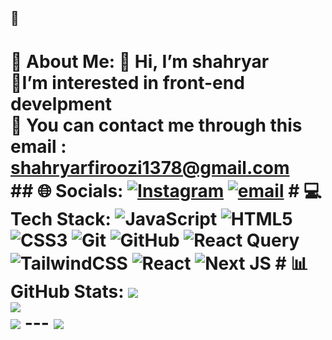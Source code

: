 ## 👋
# 💫 About Me: 👋 Hi, I’m shahryar<br>👤I’m interested in front-end develpment<br>📩 You can contact me through this email : shahryarfiroozi1378@gmail.com<br>   ## 🌐 Socials: [![Instagram](https://img.shields.io/badge/Instagram-%23E4405F.svg?logo=Instagram&logoColor=white)](https://instagram.com/shahryar._.firoozi) [![email](https://img.shields.io/badge/Email-D14836?logo=gmail&logoColor=white)](mailto:shahryarfiroozi1378@gmail.com)   # 💻 Tech Stack: ![JavaScript](https://img.shields.io/badge/javascript-%23323330.svg?style=for-the-badge&logo=javascript&logoColor=%23F7DF1E) ![HTML5](https://img.shields.io/badge/html5-%23E34F26.svg?style=for-the-badge&logo=html5&logoColor=white) ![CSS3](https://img.shields.io/badge/css3-%231572B6.svg?style=for-the-badge&logo=css3&logoColor=white) ![Git](https://img.shields.io/badge/git-%23F05033.svg?style=for-the-badge&logo=git&logoColor=white) ![GitHub](https://img.shields.io/badge/github-%23121011.svg?style=for-the-badge&logo=github&logoColor=white) ![React Query](https://img.shields.io/badge/-React%20Query-FF4154?style=for-the-badge&logo=react%20query&logoColor=white) ![TailwindCSS](https://img.shields.io/badge/tailwindcss-%2338B2AC.svg?style=for-the-badge&logo=tailwind-css&logoColor=white) ![React](https://img.shields.io/badge/react-%2320232a.svg?style=for-the-badge&logo=react&logoColor=%2361DAFB) ![Next JS](https://img.shields.io/badge/Next-black?style=for-the-badge&logo=next.js&logoColor=white) # 📊 GitHub Stats: ![](https://github-readme-stats.vercel.app/api?username=shahryar78f&theme=merko&hide_border=true&include_all_commits=true&count_private=true)<br/> ![](https://github-readme-streak-stats.herokuapp.com/?user=shahryar78f&theme=merko&hide_border=true)<br/> ![](https://github-readme-stats.vercel.app/api/top-langs/?username=shahryar78f&theme=merko&hide_border=true&include_all_commits=true&count_private=true&layout=compact)  --- [![](https://visitcount.itsvg.in/api?id=shahryar78f&icon=0&color=0)](https://visitcount.itsvg.in)  <!-- Proudly created with GPRM ( https://gprm.itsvg.in ) -->

<!--
**shahryar78f/shahryar78f** is a ✨ _special_ ✨ repository because its `README.md` (this file) appears on your GitHub profile.

Here are some ideas to get you started:

- 🔭 I’m currently working on ...
- 🌱 I’m currently learning ...
- 👯 I’m looking to collaborate on ...
- 🤔 I’m looking for help with ...
- 💬 Ask me about ...
- 📫 How to reach me: ...
- 😄 Pronouns: ...
- ⚡ Fun fact: ...
-->
